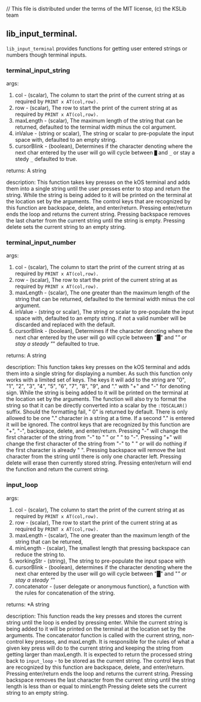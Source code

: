 // This file is distributed under the terms of the MIT license, (c) the KSLib team

## lib_input_terminal.

`lib_input_terminal` provides functions for getting user entered strings or numbers though terminal inputs.

### terminal_input_string

args:
  1) col - (scalar), The column to start the print of the current string at as required by `PRINT x AT(col,row).`
  2) row - (scalar), The row to start the print of the current string at as required by `PRINT x AT(col,row).`
  3) maxLength - (scalar), The maximum length of the string that can be returned,
    defaulted to the terminal width minus the col argument.
  4) inValue - (string or scalar), The string or scalar to pre-populate the input space with,
    defaulted to an empty string.
  5) cursorBlink - (boolean), Determines if the character denoting where the next char entered by the user will go will cycle between `█` and `_` or stay a stedy `_`
    defaulted to true.
  
returns:
  A string
  
description:
  This function takes key presses on the kOS terminal and adds them into a single string until the user presses enter to stop and return the string.
  While the string is being added to it will be printed on the terminal at the location set by the arguments.
  The control keys that are recognized by this function are backspace, delete, and enter/return.
    Pressing enter/return ends the loop and returns the current string.
    Pressing backspace removes the last charter from the current string until the string is empty.
    Pressing delete sets the current string to an empty string.
	
### terminal_input_number

args:
  1) col - (scalar), The column to start the print of the current string at as required by `PRINT x AT(col,row).`
  2) row - (scalar), The row to start the print of the current string at as required by `PRINT x AT(col,row).`
  3) maxLength - (scalar), The one greater than the maximum length of the string that can be returned,
    defaulted to the terminal width minus the col argument.
  4) inValue - (string or scalar), The string or scalar to pre-populate the input space with,
    defaulted to an empty string.
    if not a valid number will be discarded and replaced with the default.
  5) cursorBlink - (boolean), Determines if the character denoting where the next char entered by the user will go will cycle between "█" and "_" or stay a steady "_"
    defaulted to true.
  
returns:
  A string

description:
  This function takes key presses on the kOS terminal and adds them into a single string for displaying a number.  As such this function only works with a limited set of keys. The keys it will add to the string are "0", "1", "2", "3", "4", "5", "6", "7", "8", "9", and "." with "+" and "-" for denoting sign.
  While the string is being added to it will be printed on the terminal at the location set by the arguments.
  The function will also try to format the string so that it can be directly converted into a scalar by the `:TOSCALAR()` suffix. Should the formatting fail, " 0" is returned by default.
  There is only allowed to be one "." character in a string at a time. If a second "." is entered it will be ignored.
  The control keys that are recognized by this function are "+", "-", backspace, delete, and enter/return.
    Pressing "-" will change the first character of the string from "-" to " " or " " to "-".
    Pressing "+" will change the first character of the string from "-" to " " or will do nothing if the first character is already " ".
    Pressing backspace will remove the last character from the string until there is only one character left.
    Pressing delete will erase then currently stored string.
    Pressing enter/return will end the function and return the current string.

### input_loop

args:
  1) col - (scalar), The column to start the print of the current string at as required by `PRINT x AT(col,row).`
  2) row - (scalar), The row to start the print of the current string at as required by `PRINT x AT(col,row).`
  3) maxLength - (scalar), The one greater than the maximum length of the string that can be returned,
  4) minLength - (scalar), The smallest length that pressing backspace can reduce the string to.
  5) workingStr - (string), The string to pre-populate the input space with
  6) cursorBlink - (boolean), determines if the character denoting where the next char entered by the user will go will cycle between "█" and "_" or stay a steady "_"
  7) concatenator - (user delegate or anonymous function), a function with the rules for concatenation of the string.

returns:
  *A string

description:
  This function reads the key presses and stores the current string until the loop is ended by pressing enter.
  While the current string is being added to it will be printed on the terminal at the location set by the arguments.
  The concatenator function is called with the current string, non-control key presses, and maxLength.
    It is responsible for the rules of what a given key press will do to the current string and keeping the string from getting larger than maxLength.  It is expected to return the processed string back to `input_loop` - to be stored as the current string.
  The control keys that are recognized by this function are backspace, delete, and enter/return.
    Pressing enter/return ends the loop and returns the current string.
    Pressing backspace removes the last character from the current string until the string length is less than or equal to minLength
    Pressing delete sets the current string to an empty string.
  
